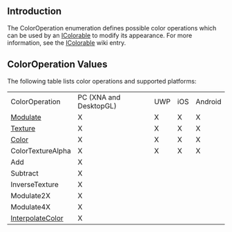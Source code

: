 ## Introduction

The ColorOperation enumeration defines possible color operations which can be used by an [IColorable](/frb/docs/index.php?title=FlatRedBall.Graphics.IColorable.md "FlatRedBall.Graphics.IColorable") to modify its appearance. For more information, see the [IColorable](/frb/docs/index.php?title=FlatRedBall.Graphics.IColorable.md "FlatRedBall.Graphics.IColorable") wiki entry.

## ColorOperation Values

The following table lists color operations and supported platforms:

|                                                                                                                                                              |                        |     |     |         |
|--------------------------------------------------------------------------------------------------------------------------------------------------------------|------------------------|-----|-----|---------|
| ColorOperation                                                                                                                                               | PC (XNA and DesktopGL) | UWP | iOS | Android |
| [Modulate](/frb/docs/index.php?title=FlatRedBall.Graphics.ColorOperation.Modulate.md "FlatRedBall.Graphics.ColorOperation.Modulate")                         | X                      | X   | X   | X       |
| [Texture](/documentation/api/flatredball/flatredball-graphics/flatredball-graphics-coloroperation/texture.md)                                                | X                      | X   | X   | X       |
| [Color](/frb/docs/index.php?title=FlatRedBall.Graphics.ColorOperation.Color.md "FlatRedBall.Graphics.ColorOperation.Color")                                  | X                      | X   | X   | X       |
| ColorTextureAlpha                                                                                                                                            | X                      | X   | X   | X       |
| Add                                                                                                                                                          | X                      |     |     |         |
| Subtract                                                                                                                                                     | X                      |     |     |         |
| InverseTexture                                                                                                                                               | X                      |     |     |         |
| Modulate2X                                                                                                                                                   | X                      |     |     |         |
| Modulate4X                                                                                                                                                   | X                      |     |     |         |
| [InterpolateColor](/frb/docs/index.php?title=FlatRedBall.Graphics.ColorOperation.InterpolateColor.md "FlatRedBall.Graphics.ColorOperation.InterpolateColor") | X                      |     |     |         |

 
